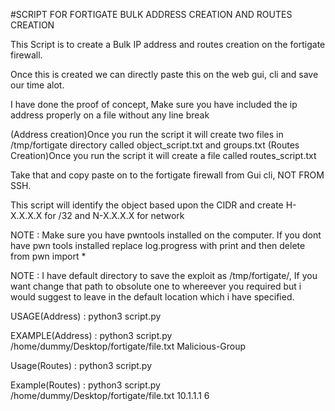 #SCRIPT FOR FORTIGATE BULK ADDRESS CREATION AND ROUTES CREATION

This Script is to create a Bulk IP address and routes creation on the fortigate firewall.

Once this is created we can directly paste this on the web gui, cli and save our time alot.


I have done the proof of concept, Make sure you have included the ip address properly on a file without any line break


(Address creation)Once you run the script it will create two files in /tmp/fortigate directory called object_script.txt and groups.txt
(Routes Creation)Once you run the script it will create a file called routes_script.txt

Take that and copy paste on to the fortigate firewall from Gui cli, NOT FROM SSH.

This script will identify the object based upon the CIDR and create H-X.X.X.X for /32 and N-X.X.X.X for network


NOTE : Make sure you have pwntools installed on the computer. If you dont have pwn tools installed replace log.progress with print and then delete from pwn import *

NOTE : I have default directory to save the exploit as /tmp/fortigate/, If you want change that path to obsolute one to whereever you required but i would suggest to leave in the default location which i have specified.

USAGE(Address) : python3 script.py <absolute path to ip address file> <group name>
        
EXAMPLE(Address) : python3 script.py /home/dummy/Desktop/fortigate/file.txt Malicious-Group
        
Usage(Routes) : python3 script.py <absolute path to ip address file> <gateway ip address> <destination interface port number>

Example(Routes) : python3 script.py /home/dummy/Desktop/fortigate/file.txt 10.1.1.1 6
        
